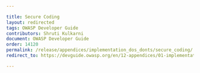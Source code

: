 ```yaml
---

title: Secure Coding
layout: redirected
tags: OWASP Developer Guide
contributors: Shruti Kulkarni
document: OWASP Developer Guide
order: 14120
permalink: /release/appendices/implementation_dos_donts/secure_coding/
redirect_to: https://devguide.owasp.org/en/12-appendices/01-implementation-dos-donts/02-secure-coding/

---
```

